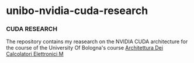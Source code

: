 # unibo-nvidia-cuda-research

### CUDA RESEARCH

The repository contains my reasearch on the NVIDIA CUDA architecture for the course of the University Of Bologna's course [Architettura Dei Calcolatori Elettronici M](https://www.unibo.it/it/studiare/dottorati-master-specializzazioni-e-altra-formazione/insegnamenti/insegnamento/2023/376400)
